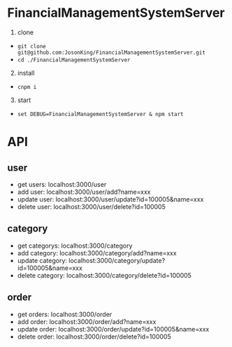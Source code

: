 # FinancialManagementSystemServer

1. clone
- `git clone git@github.com:JosonKing/FinancialManagementSystemServer.git`
- `cd ./FinancialManagementSystemServer`

2. install
- `cnpm i`

3. start
- `set DEBUG=FinancialManagementSystemServer & npm start`

# API
## user
- get users: localhost:3000/user
- add user: localhost:3000/user/add?name=xxx
- update user: localhost:3000/user/update?id=100005&name=xxx
- delete user: localhost:3000/user/delete?id=100005

## category
- get categorys: localhost:3000/category
- add category: localhost:3000/category/add?name=xxx
- update category: localhost:3000/category/update?id=100005&name=xxx
- delete category: localhost:3000/category/delete?id=100005

## order
- get orders: localhost:3000/order
- add order: localhost:3000/order/add?name=xxx
- update order: localhost:3000/order/update?id=100005&name=xxx
- delete order: localhost:3000/order/delete?id=100005
